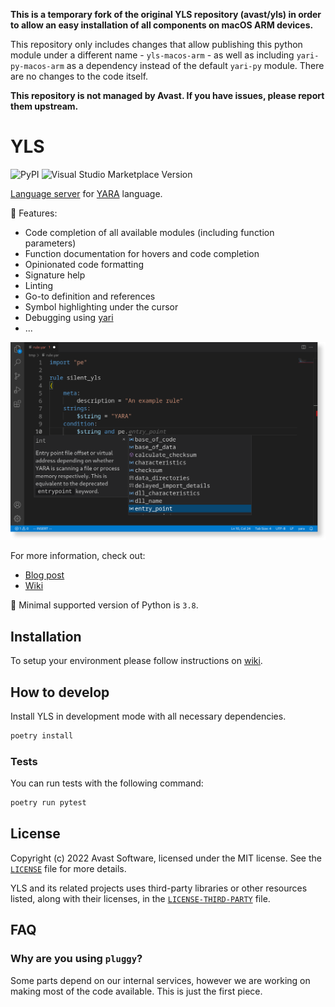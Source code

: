**This is a temporary fork of the original YLS repository (avast/yls) in order to allow an easy installation of all components on macOS ARM devices.**

This repository only includes changes that allow publishing this python module under a different name - `yls-macos-arm` - as well as including `yari-py-macos-arm` as a dependency instead of the default `yari-py` module. There are no changes to the code itself.

**This repository is not managed by Avast. If you have issues, please report them upstream.**

# YLS

![PyPI](https://img.shields.io/pypi/v/yls?label=yls)
![Visual Studio Marketplace Version](https://img.shields.io/visual-studio-marketplace/v/avast-threatlabs-yara.vscode-yls?label=vscode)

[Language server](https://microsoft.github.io/language-server-protocol/) for
[YARA](https://yara.readthedocs.io/en/stable/) language.

:rocket: Features:
- Code completion of all available modules (including function parameters)
- Function documentation for hovers and code completion
- Opinionated code formatting
- Signature help
- Linting
- Go-to definition and references
- Symbol highlighting under the cursor
- Debugging using [yari](https://github.com/avast/yari)
- ...

![Showcase](https://github.com/avast/yls/raw/master/docs/assets/yls.png)

For more information, check out:
- [Blog post](https://engineering.avast.io/yls-first-step-towards-yara-development-environment/)
- [Wiki](https://www.github.com/avast/yls/wiki)

:snake: Minimal supported version of Python is `3.8`.

## Installation

To setup your environment please follow instructions on
[wiki](https://github.com/avast/yls/wiki/How-to-setup).

## How to develop

Install YLS in development mode with all necessary dependencies.

```bash
poetry install
```

### Tests

You can run tests with the following command:

```bash
poetry run pytest
```

## License

Copyright (c) 2022 Avast Software, licensed under the MIT license. See the
[`LICENSE`](https://github.com/avast/yls/blob/master/LICENSE) file for more
details.

YLS and its related projects uses third-party libraries or other resources
listed, along with their licenses, in the
[`LICENSE-THIRD-PARTY`](https://github.com/avast/yls/blob/master/LICENSE-THIRD-PARTY)
file.

## FAQ

### Why are you using `pluggy`?

Some parts depend on our internal services, however we are working on making
most of the code available. This is just the first piece.
